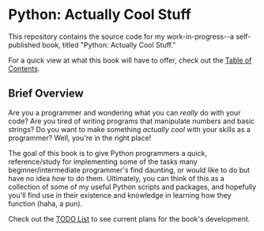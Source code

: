 # Python: Actually Cool Stuff 
This repository contains the source code for my work-in-progress--a
self-published book, titled "Python: Actually Cool Stuff."

For a quick view at what this book will have to offer, check out the [Table of
Contents](https://github.com/zach-king/CoolPython/blob/master/book/table-of-contents.pdf). 

## Brief Overview 
Are you a programmer and wondering what you can *really* do with your code? Are you tired of writing programs that 
manipulate numbers and basic strings? Do you want to make something *actually cool* with your skills as a programmer? 
Well, you're in the right place! 

The goal of this book is to give Python programmers a quick, reference/study for implementing some of the tasks many 
beginner/intermediate programmer's find daunting, or would like to do but have no idea *how* to do them. Ultimately, 
you can think of this as a collection of some of my useful Python scripts and packages, and hopefully you'll find use 
in their existence and knowledge in learning how they function (haha, a pun). 

Check out the [TODO
List](https://github.com/zach-king/CoolPython/blob/master/TODO.md) to see
current plans for the book's development. 
